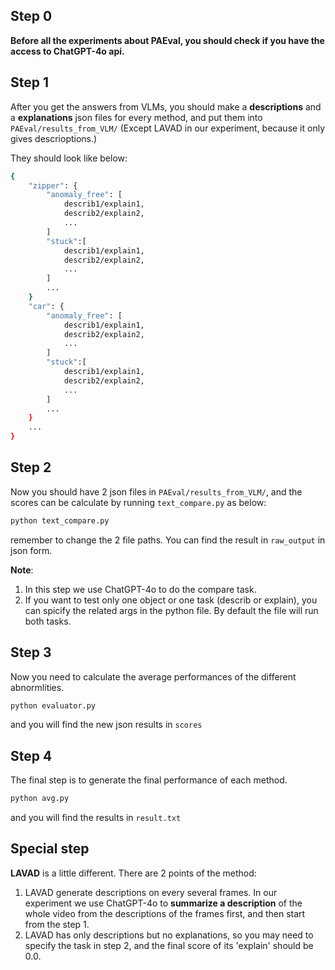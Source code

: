 ## Step 0 ##
**Before all the experiments about PAEval, you should check if you have the access to ChatGPT-4o api.**

## Step 1 ##
After you get the answers from VLMs, you should make a **descriptions** and a **explanations** json files for every method, and put them into ```PAEval/results_from_VLM/``` (Except LAVAD in our experiment, because it only gives descrioptions.)

They should look like below:
```bash
{
    "zipper": {
        "anomaly_free": [
            describ1/explain1,
            describ2/explain2,
            ...
        ]
        "stuck":[
            describ1/explain1,
            describ2/explain2,
            ...
        ]
        ...
    }
    "car": {
        "anomaly_free": [
            describ1/explain1,
            describ2/explain2,
            ...
        ]
        "stuck":[
            describ1/explain1,
            describ2/explain2,
            ...
        ]
        ...
    }
    ...
}
```

## Step 2 ##
Now you should have 2 json files in ```PAEval/results_from_VLM/```, and the scores can be calculate by running ```text_compare.py``` as below:
```bash
python text_compare.py
```
remember to change the 2 file paths. You can find the result in ```raw_output``` in json form.

**Note**:
1. In this step we use ChatGPT-4o to do the compare task. 
2. If you want to test only one object or one task (describ or explain), you can spicify the related args in the python file. By default the file will run both tasks.

## Step 3 ##
Now you need to calculate the average performances of the different abnormlities.
```bash
python evaluator.py
```
and you will find the new json results in ```scores```

## Step 4 ##
The final step is to generate the final performance of each method.
```bash
python avg.py
```
and you will find the results in ```result.txt```

## Special step ##
**LAVAD** is a little different. There are 2 points of the method:
1. LAVAD generate descriptions on every several frames. In our experiment we use ChatGPT-4o to **summarize a description** of the whole video from the descriptions of the frames first, and then start from the step 1.
2. LAVAD has only descriptions but no explanations, so you may need to specify the task in step 2, and the final score of its 'explain' should be 0.0.
